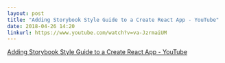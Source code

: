 ```yaml
---
layout: post
title: "Adding Storybook Style Guide to a Create React App - YouTube"
date: 2018-04-26 14:20
linkurl: https://www.youtube.com/watch?v=va-JzrmaiUM
---
```


[Adding Storybook Style Guide to a Create React App - YouTube](https://www.youtube.com/watch?v=va-JzrmaiUM)

> 